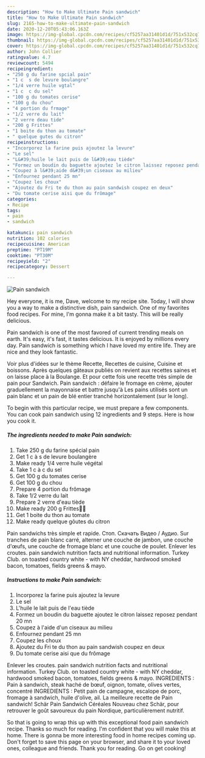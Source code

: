 ```yaml
---
description: "How to Make Ultimate Pain sandwich"
title: "How to Make Ultimate Pain sandwich"
slug: 2165-how-to-make-ultimate-pain-sandwich
date: 2020-12-20T05:43:06.163Z
image: https://img-global.cpcdn.com/recipes/cf5257aa31401d1d/751x532cq70/pain-sandwich-photo-principale-de-la-recette.jpg
thumbnail: https://img-global.cpcdn.com/recipes/cf5257aa31401d1d/751x532cq70/pain-sandwich-photo-principale-de-la-recette.jpg
cover: https://img-global.cpcdn.com/recipes/cf5257aa31401d1d/751x532cq70/pain-sandwich-photo-principale-de-la-recette.jpg
author: John Collier
ratingvalue: 4.7
reviewcount: 5494
recipeingredient:
- "250 g du farine spcial pain"
- "1 c  s de levure boulangre"
- "1/4 verre huile vgtal"
- "1 c  c du sel"
- "100 g du tomates cerise"
- "100 g du chou"
- "4 portion du frmage"
- "1/2 verre du lait"
- "2 verre deau tide"
- "200 g Frittes"
- "1 boite du thon au tomate"
- " quelque gutes du citron"
recipeinstructions:
- "Incorporez la farine puis ajoutez la levure"
- "Le sel"
- "L&#39;huile le lait puis de l&#39;eau tiède"
- "Formez un boudin du baguette ajoutez le citron laissez reposez pendant 20 mn"
- "Coupez à l&#39;aide d&#39;un ciseaux au milieu"
- "Enfournez pendant 25 mn"
- "Coupez les choux"
- "Ajoutez du Fri te du thon au pain sandwish coupez en deux"
- "Du tomate cerise aisi que du frômage"
categories:
- Recipe
tags:
- pain
- sandwich

katakunci: pain sandwich 
nutrition: 102 calories
recipecuisine: American
preptime: "PT19M"
cooktime: "PT30M"
recipeyield: "2"
recipecategory: Dessert

---
```



![Pain sandwich](https://img-global.cpcdn.com/recipes/cf5257aa31401d1d/751x532cq70/pain-sandwich-photo-principale-de-la-recette.jpg)

Hey everyone, it is me, Dave, welcome to my recipe site. Today, I will show you a way to make a distinctive dish, pain sandwich. One of my favorites food recipes. For mine, I'm gonna make it a bit tasty. This will be really delicious.

Pain sandwich is one of the most favored of current trending meals on earth. It's easy, it's fast, it tastes delicious. It is enjoyed by millions every day. Pain sandwich is something which I have loved my entire life. They are nice and they look fantastic.

Voir plus d&#39;idées sur le thème Recette, Recettes de cuisine, Cuisine et boissons. Après quelques gâteaux publiés on revient aux recettes saines et on laisse place à la Boulange. Et pour cette fois une recette très simple de pain pour Sandwich. Pain sandwich : défaire le fromage en crème, ajouter graduellement la mayonnaise et battre jusqu&#39;à Les pains utilisés sont un pain blanc et un pain de blé entier tranché horizontalement (sur le long).


To begin with this particular recipe, we must prepare a few components. You can cook pain sandwich using 12 ingredients and 9 steps. Here is how you cook it.

<!--inarticleads1-->

##### The ingredients needed to make Pain sandwich:

1. Take 250 g du farine spécial pain
1. Get 1 c à s de levure boulangère
1. Make ready 1/4 verre huile végétal
1. Take 1 c à c du sel
1. Get 100 g du tomates cerise
1. Get 100 g du chou
1. Prepare 4 portion du frômage
1. Take 1/2 verre du lait
1. Prepare 2 verre d&#39;eau tiède
1. Make ready 200 g Frittes🍟🍞
1. Get 1 boite du thon au tomate
1. Make ready  quelque gôutes du citron


Pain sandwichs très simple et rapide. Стоп. Скачать Видео / Аудио. Sur tranches de pain blanc carré, alterner une couche de jambon, une couche d&#39;œufs, une couche de fromage blanc et une couche de poulet. Enlever les croutes. pain sandwich nutrition facts and nutritional information. Turkey Club. on toasted country white - with NY cheddar, hardwood smoked bacon, tomatoes, fields greens &amp; mayo. 

<!--inarticleads2-->

##### Instructions to make Pain sandwich:

1. Incorporez la farine puis ajoutez la levure
1. Le sel
1. L&#39;huile le lait puis de l&#39;eau tiède
1. Formez un boudin du baguette ajoutez le citron laissez reposez pendant 20 mn
1. Coupez à l&#39;aide d&#39;un ciseaux au milieu
1. Enfournez pendant 25 mn
1. Coupez les choux
1. Ajoutez du Fri te du thon au pain sandwish coupez en deux
1. Du tomate cerise aisi que du frômage


Enlever les croutes. pain sandwich nutrition facts and nutritional information. Turkey Club. on toasted country white - with NY cheddar, hardwood smoked bacon, tomatoes, fields greens &amp; mayo. INGREDIENTS : Pain à sandwich, steak haché de bœuf, oignon, tomate, olives vertes, concentré INGREDIENTS : Petit pain de campagne, escalope de porc, fromage à sandwich, huile d&#39;olive, ail. La meilleure recette de Pain sandwich! Schär Pain Sandwich Céréales Nouveau chez Schär, pour retrouver le goût savoureux du pain Nordique, particulièrement nutritif. 

So that is going to wrap this up with this exceptional food pain sandwich recipe. Thanks so much for reading. I'm confident that you will make this at home. There is gonna be more interesting food in home recipes coming up. Don't forget to save this page on your browser, and share it to your loved ones, colleague and friends. Thank you for reading. Go on get cooking!
